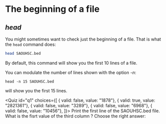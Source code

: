 <script>
import Quiz from "components/Quiz.svelte";
</script>
# The beginning of a file
## *head*

You might sometimes want to check just the beginning of a file.
That is what the `head` command does:

```bash
head SAOUHSC.bed
```

By default, this command will show you the first 10 lines of a file. 

You can modulate the number of lines shown with the option _-n_:

```
head -n 15 SAOUHSC.bed
``` 

will show you the first 15 lines.

<Quiz id="q1" choices={[
  { valid: false, value: "1878"},
	{ valid: true, value: "2821361"},
	{ valid: false, value: "3289"},
  { valid: false, value: "6968"},
	{ valid: false, value: "10456"},
]}>
	<span slot="prompt">
		Print the first line of the SAOUHSC.bed file. What is the fisrt value of the third column ? Choose the right answer: 
	</span>
</Quiz>
